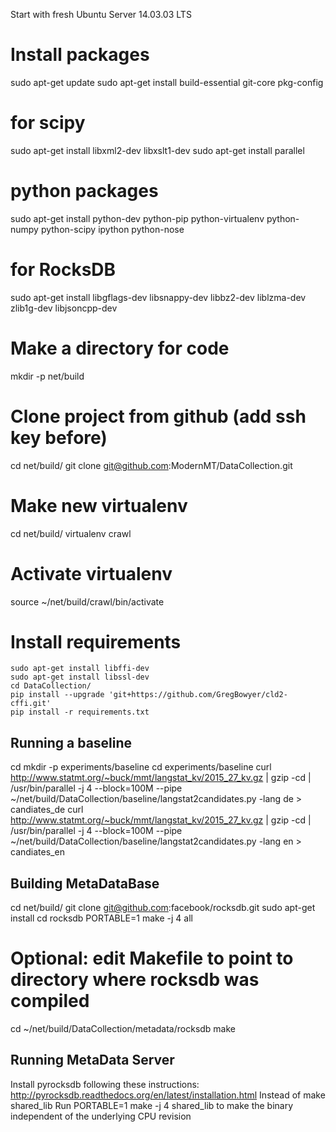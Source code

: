 Start with fresh Ubuntu Server 14.03.03 LTS

# Install packages
sudo apt-get update
sudo apt-get install build-essential git-core pkg-config
# for scipy
sudo apt-get install libxml2-dev libxslt1-dev
sudo apt-get install parallel
# python packages
sudo apt-get install python-dev python-pip python-virtualenv python-numpy python-scipy  ipython  python-nose
# for RocksDB
sudo apt-get install libgflags-dev libsnappy-dev libbz2-dev liblzma-dev zlib1g-dev libjsoncpp-dev

# Make a directory for code
mkdir -p net/build

# Clone project from github (add ssh key before)
cd net/build/
git clone git@github.com:ModernMT/DataCollection.git

# Make new virtualenv
cd net/build/
virtualenv crawl

# Activate virtualenv
source ~/net/build/crawl/bin/activate

# Install requirements
```
sudo apt-get install libffi-dev
sudo apt-get install libssl-dev
cd DataCollection/
pip install --upgrade 'git+https://github.com/GregBowyer/cld2-cffi.git'
pip install -r requirements.txt
```


## Running a baseline ##
cd
mkdir -p experiments/baseline
cd experiments/baseline
curl http://www.statmt.org/~buck/mmt/langstat_kv/2015_27_kv.gz | gzip -cd | /usr/bin/parallel -j 4 --block=100M --pipe ~/net/build/DataCollection/baseline/langstat2candidates.py -lang de > candiates_de
curl http://www.statmt.org/~buck/mmt/langstat_kv/2015_27_kv.gz | gzip -cd | /usr/bin/parallel -j 4 --block=100M --pipe ~/net/build/DataCollection/baseline/langstat2candidates.py -lang en > candiates_en

## Building MetaDataBase ##
cd net/build/
git clone git@github.com:facebook/rocksdb.git
sudo apt-get install 
cd rocksdb
PORTABLE=1 make -j 4 all

# Optional: edit Makefile to point to directory where rocksdb was compiled
cd ~/net/build/DataCollection/metadata/rocksdb
make

## Running MetaData Server ##
Install pyrocksdb following these instructions: http://pyrocksdb.readthedocs.org/en/latest/installation.html
Instead of 
	make shared_lib
Run 
	PORTABLE=1 make -j 4 shared_lib
to make the binary independent of the underlying CPU revision


